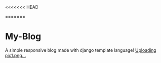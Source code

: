 <<<<<<< HEAD

=======
# My-Blog
A simple responsive blog made with django template language!
[Uploading pic1.png…]()



